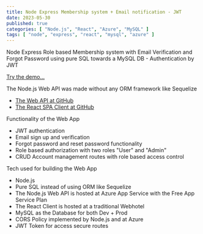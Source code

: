 ```yaml
---
title: Node Express Membership system + Email notification - JWT
date: 2023-05-30
published: true
categories: [ "Node.js", "React", "Azure", "MySQL" ]
tags: [ "node", "express", "react", "mysql", "azure" ]
---
```



Node Express Role based Membership system with Email Verification and Forgot Password using pure SQL towards a MySQL DB - Authentication by JWT


<a href="https://users.persteenolsen.com" target="_blank">Try the demo...</a>

The Node.js Web API was made without any ORM framework like Sequelize

<ul>
<li><a href="https://github.com/persteenolsen/node-express-users-api" target="_blank">The Web API at GitHub</a></li>
<li><a href="https://github.com/persteenolsen/react-spa-users-client" target="_blank">The React SPA Client at GitHub</a></li>
</ul>


<p>Functionality of the Web App</p>
<ul>

<li>JWT authentication</li>
<li>Email sign up and verification</li>
<li>Forgot password and reset password functionality</li>
<li>Role based authorization with two roles "User" and "Admin"</li>
<li>CRUD Account management routes with role based access control</li>


</ul>

<p>Tech used for building the Web App</p>
<ul>
<li>Node.js</li>
<li>Pure SQL instead of using ORM like Sequelize</li>
<li>The Node.js Web API is hosted at Azure App Service with the Free App Service Plan</li>
<li>The React Client is hosted at a traditional Webhotel</li>
<li>MySQL as the Database for both Dev + Prod</li>
<li>CORS Policy implemented by Node.js and at Azure</li>
<li>JWT Token for access secure routes</li>

</ul>


